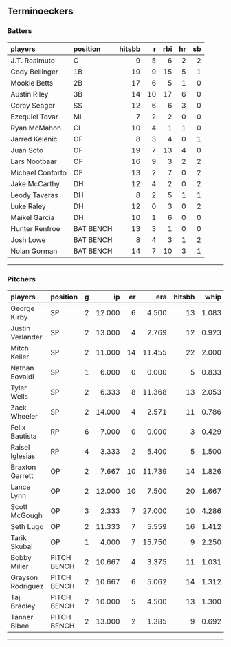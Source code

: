 ## Terminoeckers

### Batters

 
|players          |position  | hitsbb|  r| rbi| hr| sb| 
|:----------------|:---------|------:|--:|---:|--:|--:| 
|J.T. Realmuto    |C         |      9|  5|   6|  2|  2| 
|Cody Bellinger   |1B        |     19|  9|  15|  5|  1| 
|Mookie Betts     |2B        |     17|  6|   5|  1|  0| 
|Austin Riley     |3B        |     14| 10|  17|  6|  0| 
|Corey Seager     |SS        |     12|  6|   6|  3|  0| 
|Ezequiel Tovar   |MI        |      7|  2|   2|  0|  0| 
|Ryan McMahon     |CI        |     10|  4|   1|  1|  0| 
|Jarred Kelenic   |OF        |      8|  3|   4|  0|  1| 
|Juan Soto        |OF        |     19|  7|  13|  4|  0| 
|Lars Nootbaar    |OF        |     16|  9|   3|  2|  2| 
|Michael Conforto |OF        |     13|  2|   7|  0|  2| 
|Jake McCarthy    |DH        |     12|  4|   2|  0|  2| 
|Leody Taveras    |DH        |      8|  2|   5|  1|  1| 
|Luke Raley       |DH        |     12|  0|   3|  0|  2| 
|Maikel Garcia    |DH        |     10|  1|   6|  0|  0| 
|Hunter Renfroe   |BAT BENCH |     13|  3|   1|  0|  0| 
|Josh Lowe        |BAT BENCH |      8|  4|   3|  1|  2| 
|Nolan Gorman     |BAT BENCH |     14|  7|  10|  3|  1| 

* * *

### Pitchers

 
|players           |position    |  g|     ip| er|    era| hitsbb|  whip| so|  w| sv| 
|:-----------------|:-----------|--:|------:|--:|------:|------:|-----:|--:|--:|--:| 
|George Kirby      |SP          |  2| 12.000|  6|  4.500|     13| 1.083| 14|  1|  0| 
|Justin Verlander  |SP          |  2| 13.000|  4|  2.769|     12| 0.923| 13|  1|  0| 
|Mitch Keller      |SP          |  2| 11.000| 14| 11.455|     22| 2.000|  8|  0|  0| 
|Nathan Eovaldi    |SP          |  1|  6.000|  0|  0.000|      5| 0.833|  2|  1|  0| 
|Tyler Wells       |SP          |  2|  6.333|  8| 11.368|     13| 2.053|  7|  0|  0| 
|Zack Wheeler      |SP          |  2| 14.000|  4|  2.571|     11| 0.786| 15|  0|  0| 
|Felix Bautista    |RP          |  6|  7.000|  0|  0.000|      3| 0.429| 12|  1|  5| 
|Raisel Iglesias   |RP          |  4|  3.333|  2|  5.400|      5| 1.500|  4|  0|  2| 
|Braxton Garrett   |OP          |  2|  7.667| 10| 11.739|     14| 1.826| 10|  0|  0| 
|Lance Lynn        |OP          |  2| 12.000| 10|  7.500|     20| 1.667| 12|  1|  0| 
|Scott McGough     |OP          |  3|  2.333|  7| 27.000|     10| 4.286|  3|  0|  0| 
|Seth Lugo         |OP          |  2| 11.333|  7|  5.559|     16| 1.412| 12|  1|  0| 
|Tarik Skubal      |OP          |  1|  4.000|  7| 15.750|      9| 2.250|  3|  0|  0| 
|Bobby Miller      |PITCH BENCH |  2| 10.667|  4|  3.375|     11| 1.031| 11|  1|  0| 
|Grayson Rodriguez |PITCH BENCH |  2| 10.667|  6|  5.062|     14| 1.312| 10|  0|  0| 
|Taj Bradley       |PITCH BENCH |  2| 10.000|  5|  4.500|     13| 1.300| 15|  0|  0| 
|Tanner Bibee      |PITCH BENCH |  2| 13.000|  2|  1.385|      9| 0.692| 14|  1|  0| 


* * *


